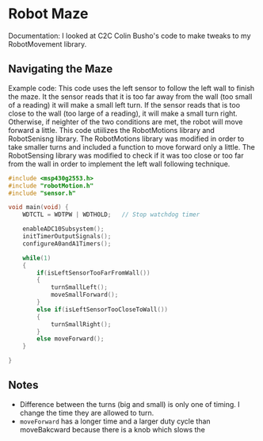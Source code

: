 # Robot Maze
Documentation: I looked at C2C Colin Busho's code to make tweaks to my RobotMovement library. 

## Navigating the Maze
Example code: This code uses the left sensor to follow the left wall to finish the maze. It the sensor reads that it is too far away from the wall (too small of a reading) it will make a small left turn. If the sensor reads that is too close to the wall (too large of a reading), it will make a small turn right. Otherwise, if neighter of the two conditions are met, the robot will move forward a little. This code utiilizes the RobotMotions library and RobotSenisng library. The RobotMotions library was modified in order to take smaller turns and included a function to move forward only a little. The RobotSensing library was modified to check if it was too close or too far from the wall in order to implement the left wall following technique. 
```c
#include <msp430g2553.h>
#include "robotMotion.h"
#include "sensor.h"

void main(void) {
    WDTCTL = WDTPW | WDTHOLD;	// Stop watchdog timer

    enableADC10Subsystem();
    initTimerOutputSignals();
    configureA0andA1Timers();

    while(1)
    {
    	if(isLeftSensorTooFarFromWall())
    	{
    		turnSmallLeft();
    		moveSmallForward();
    	}
    	else if(isLeftSensorTooCloseToWall())
    	{
    		turnSmallRight();
    	}
    	else moveForward();
    }

}
```

## Notes

- Difference between the turns (big and small) is only one of timing. I change the time they are allowed to turn.
- `moveForward` has a longer time and a larger duty cycle than moveBakcward because there is a knob which slows the 
